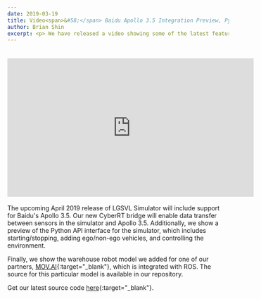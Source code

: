 ```yaml
---
date: 2019-03-19
title: Video<span>&#58;</span> Baidu Apollo 3.5 Integration Preview, Python API
author: Brian Shin
excerpt: <p> We have released a video showing some of the latest features that will be included in the next release. These include Apollo 3.5 support, Python API interface, and addition of the Tugbot by MOV.AI. </p>
---
```


<div class="video-container">
<iframe style="display:block;margin:auto;padding-top:20px;" width="560" height="315" src="https://www.youtube.com/embed/Q3f6w9mAMt8" frameborder="0" allow="accelerometer; autoplay; encrypted-media; gyroscope; picture-in-picture" allowfullscreen></iframe>
</div>

<br/>
The upcoming April 2019 release of LGSVL Simulator will include support for Baidu's Apollo 3.5. Our new CyberRT bridge will enable data transfer between sensors in the simulator and Apollo 3.5. Additionally, we show a preview of the Python API interface for the simulator, which includes starting/stopping, adding ego/non-ego vehicles, and controlling the environment.

Finally, we show the warehouse robot model we added for one of our partners, [MOV.AI](http://mov.ai){:target="_blank"}, which is integrated with ROS. The source for this particular model is available in our repository.

Get our latest source code [here](https://github.com/lgsvl/simulator){:target="_blank"}.
